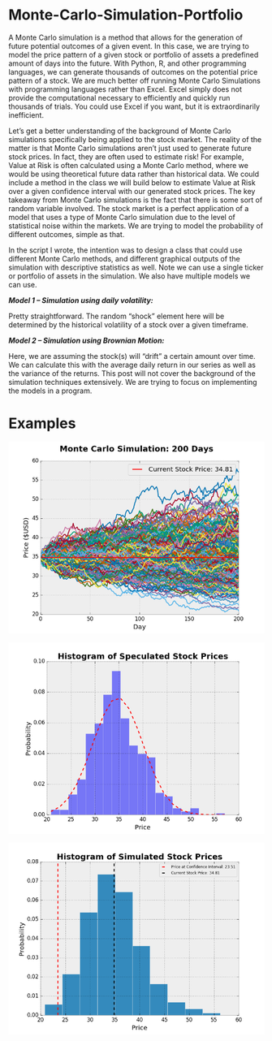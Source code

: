 # Monte-Carlo-Simulation-Portfolio
A Monte Carlo simulation is a method that allows for the generation of future potential outcomes of a given event. In this case, we are trying to model the price pattern of a given stock or portfolio of assets a predefined amount of days into the future. With Python, R, and other programming languages, we can generate thousands of outcomes on the potential price pattern of a stock. We are much better off running Monte Carlo Simulations with programming languages rather than Excel. Excel simply does not provide the computational necessary to efficiently and quickly run thousands of trials. You could use Excel if you want, but it is extraordinarily inefficient.

Let’s get a better understanding of the background of Monte Carlo simulations specifically being applied to the stock market. The reality of the matter is that Monte Carlo simulations aren’t just used to generate future stock prices. In fact, they are often used to estimate risk! For example, Value at Risk is often calculated using a Monte Carlo method, where we would be using theoretical future data rather than historical data. We could include a method in the class we will build below to estimate Value at Risk over a given confidence interval with our generated stock prices. The key takeaway from Monte Carlo simulations is the fact that there is some sort of random variable involved. The stock market is a perfect application of a model that uses a type of Monte Carlo simulation due to the level of statistical noise within the markets. We are trying to model the probability of different outcomes, simple as that.

In the script I wrote, the intention was to design a class that could use different Monte Carlo methods, and different graphical outputs of the simulation with descriptive statistics as well. Note we can use a single ticker or portfolio of assets in the simulation. We also have multiple models we can use.

***Model 1 – Simulation using daily volatility:***

Pretty straightforward. The random “shock” element here will be determined by the historical volatility of a stock over a given timeframe.

***Model 2 – Simulation using Brownian Motion:***

Here, we are assuming the stock(s) will “drift” a certain amount over time. We can calculate this with the average daily return in our series as well as the variance of the returns. This post will not cover the background of the simulation techniques extensively. We are trying to focus on implementing the models in a program.

# Examples
![](MC_Sim.png)

![](Hist.png)

![](VaR.png)

